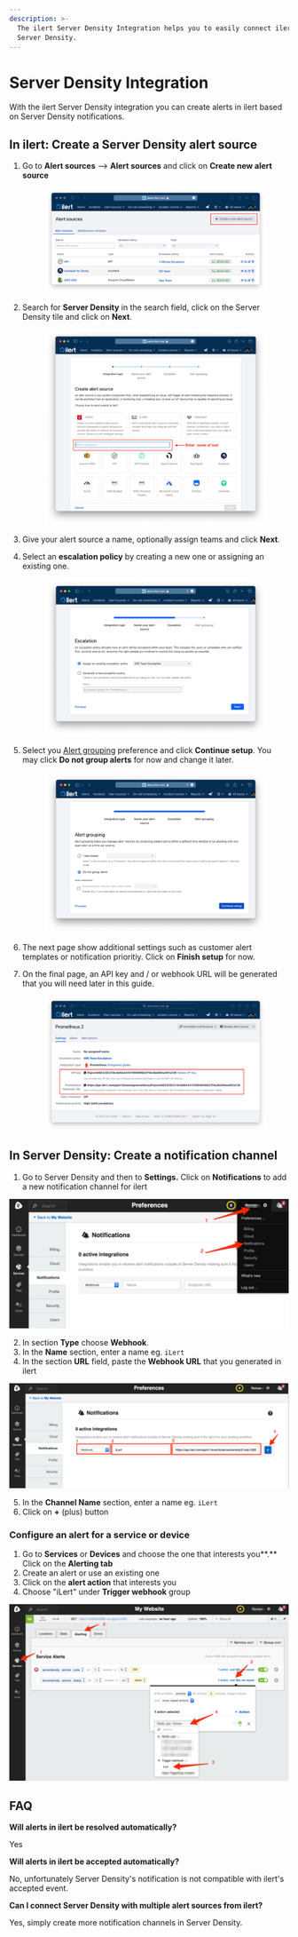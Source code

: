 ```yaml
---
description: >-
  The ilert Server Density Integration helps you to easily connect ilert with
  Server Density.
---
```


# Server Density Integration

With the ilert Server Density integration you can create alerts in ilert based on Server Density notifications.

## In ilert: Create a Server Density alert source <a href="#in-ilert" id="in-ilert"></a>

1.  Go to **Alert sources** --> **Alert sources** and click on **Create new alert source**

    <figure><img src="../../.gitbook/assets/Screenshot 2023-08-28 at 10.21.10.png" alt=""><figcaption></figcaption></figure>
2.  Search for **Server Density** in the search field, click on the Server Density tile and click on **Next**.&#x20;

    <figure><img src="../../.gitbook/assets/Screenshot 2023-08-28 at 10.24.23.png" alt=""><figcaption></figcaption></figure>
3. Give your alert source a name, optionally assign teams and click **Next**.
4.  Select an **escalation policy** by creating a new one or assigning an existing one.

    <figure><img src="../../.gitbook/assets/Screenshot 2023-08-28 at 11.37.47.png" alt=""><figcaption></figcaption></figure>
5.  Select you [Alert grouping](../../alerting/alert-sources.md#alert-grouping) preference and click **Continue setup**. You may click **Do not group alerts** for now and change it later.&#x20;

    <figure><img src="../../.gitbook/assets/Screenshot 2023-08-28 at 11.38.24.png" alt=""><figcaption></figcaption></figure>
6. The next page show additional settings such as customer alert templates or notification prioritiy. Click on **Finish setup** for now.
7.  On the final page, an API key and / or webhook URL will be generated that you will need later in this guide.

    <figure><img src="../../.gitbook/assets/Screenshot 2023-08-28 at 11.47.34 (1).png" alt=""><figcaption></figcaption></figure>

## In Server Density: Create a notification channel <a href="#in-topdesk" id="in-topdesk"></a>

1. Go to Server Density and then to **Settings.** Click on **Notifications** to add a new notification channel for ilert

![](../../.gitbook/assets/Preferences_-_Server_Density.png)

2. In section **Type** choose **Webhook**.
3. In the **Name** section, enter a name eg. `iLert`
4. In the section **URL** field, paste the **Webhook URL** that you generated in ilert

![](../../.gitbook/assets/Preferences_-_Server_Density_and_Passwords.png)

5. In the **Channel Name** section, enter a name eg. `iLert`
6. Click on **+** (plus) button

### Configure an alert for a service or device <a href="#create-action-sequences" id="create-action-sequences"></a>

1. Go to **Services** or **Devices** and choose the one that interests you\*\*.\*\* Click on the **Alerting tab**
2. Create an alert or use an existing one
3. Click on the **alert action** that interests you
4. Choose "iLert" under **Trigger webhook** group

![](../../.gitbook/assets/My_Website_-_Server_Density.png)

## FAQ <a href="#faq" id="faq"></a>

**Will alerts in ilert be resolved automatically?**

Yes

**Will alerts in ilert be accepted automatically?**

No, unfortunately Server Density's notification is not compatible with ilert's accepted event.

**Can I connect Server Density with multiple alert sources from ilert?**

Yes, simply create more notification channels in Server Density.
